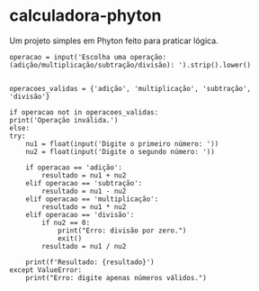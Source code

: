 # calculadora-phyton
Um projeto simples em Phyton feito para praticar lógica.

    operacao = input('Escolha uma operação: (adição/multiplicação/subtração/divisão): ').strip().lower()


    operacoes_validas = {'adição', 'multiplicação', 'subtração', 'divisão'}

    if operacao not in operacoes_validas:
    print('Operação inválida.')
    else:
    try:
        nu1 = float(input('Digite o primeiro número: '))
        nu2 = float(input('Digite o segundo número: '))
        
        if operacao == 'adição':
            resultado = nu1 + nu2
        elif operacao == 'subtração':
            resultado = nu1 - nu2
        elif operacao == 'multiplicação':
            resultado = nu1 * nu2
        elif operacao == 'divisão':
            if nu2 == 0:
                print("Erro: divisão por zero.")
                exit()
            resultado = nu1 / nu2

        print(f'Resultado: {resultado}')
    except ValueError:
        print("Erro: digite apenas números válidos.")
